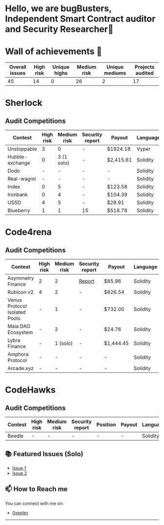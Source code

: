 
<!-- Your Name and Introduction -->
# Hello, we are bugBusters, Independent Smart Contract auditor and Security Researcher👋

<!--I'm a passionate software developer and open-source enthusiast. Welcome to my GitHub profile, where I share my projects and contributions to the community.-->

<!-- Profile Picture -->
# Wall of achievements 🥳

| Overall issues | High risk | Unique highs | Medium risk | Unique mediums | Projects audited 
| ---------------| ----------| -------------| ------------| ---------------| ----------------
| 45             | 14        | 0            |  26          | 2              | 17              



# Sherlock 

## Audit Competitions
| Contest          | High risk | Medium risk |  Security report | Payout   | Language |
| -----------------| ----------| ------------| -----------------| ---------| ---------| 
| Unstoppable      | 3         | 0           |  -               | $1924.18 | Vyper    | 
| Hubble-exchange  | 0         | 3 (1 solo)  |  -               | $2,415.61| Solidity |  
| Dodo             | -         | -           |  -               | -        | Solidity | 
| Real-wagmi       | -         | -           |  -               | -        | Solidity | 
| Index            | 0         | 5           |  -               | $123.58  | Solidity | 
| Ironbank         | 0         | 4           |  -               | $104.39  | Solidity | 
| USSD             | 4         | 5           |  -               | $28.91   | Solidity | 
| Blueberry        | 1         | 1           |  15              | $518.78  | Solidity | 







# Code4rena 

## Audit Competitions
| Contest                             | High risk | Medium risk |                        Security report                        | Payout       |  Language |
| ------------------------------------| ----------| ------------|  -------------------------------------------------------------| -------------|-----------|
| Asymmetry Finance                   | 2         |  2          |  [Report](https://code4rena.com/reports/2023-03-asymmetry)    | $85.96       | Solidity
| Rubicon v2                          | 4         |  2          |   -                                                           | $826.54      | Solidity
| Venus Protocol Isolated Pools       | -         |  1          |   -                                                           | $732.00      | Solidity
| Maia DAO Ecosystem                  | -         |  2          |   -                                                           | $24.76       | Solidity  
| Lybra Finance                       | -         |  1 (solo)   |   -                                                           | $1,444.45    | Solidity    
| Amphora Protocol                    | -         |  -          |   -                                                           | -            | Solidity       
| Arcade.xyz                          | -         |  -          |   -                                                           | -            | Solidity       




# CodeHawks

## Audit Competitions
| Contest | High risk | Medium risk | Security report | Position | Payout | Language |
| --------| ----------| ------------| ----------------| ---------| -------| ---------|
| Beedle  | -         | -           |  -              | -        | -      | Solidity |


<!--# Hats Finance

## Audit Competitions
| Contest | High risk | Medium risk | Security report | Position | Payout | Language |
| --------| ----------| ------------| ----------------| ---------| -------| ---------|
| 40      | 30        | 10          |  15             | 30       | 10     | 1        |-->

<!-- GitHub Stats 
## 📈 GitHub Stats-->

<!--![GitHub Stats](https://github-readme-stats.vercel.app/api?username=Nabeel-javaid&show_icons=true&count_private=true&hide=contribs,prs&theme=radical)-->

<!-- Technologies & Tools 
## 🛠️ Technologies & Tools

- List some of the technologies and tools you use, e.g. languages, frameworks, etc.
-->
<!-- Featured Repositories -->
## 📚 Featured Issues (Solo)

- [Issue 1](https://github.com/code-423n4/2023-06-lybra-findings/issues/484)
- [Issue 2](https://github.com/sherlock-audit/2023-04-hubble-exchange-judging/issues/234)

<!-- How to Reach Me -->
## 📫 How to Reach me

You can connect with me on:

- [0xepley](https://twitter.com/0xepley)



<!-- Footer -->
---
<p align="center">
  <!-- Add your other social media links or website here -->
</p>


<!--
**Nabeel-javaid/Nabeel-javaid** is a ✨ _special_ ✨ repository because its `README.md` (this file) appears on your GitHub profile.

Here are some ideas to get you started:

- 🔭 I’m currently working on ...
- 🌱 I’m currently learning ...
- 👯 I’m looking to collaborate on ...
- 🤔 I’m looking for help with ...
- 💬 Ask me about ...
- 📫 How to reach me: ...
- 😄 Pronouns: ...
- ⚡ Fun fact: ...
-->
